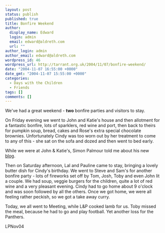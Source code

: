 ```yaml
---
layout: post
status: publish
published: true
title: Bonfire Weekend
author:
  display_name: Edward
  login: admin
  email: edward@aldreth.com
  url: ""
author_login: admin
author_email: edward@aldreth.com
wordpress_id: 46
wordpress_url: http://tarrant.org.uk/2004/11/07/bonfire-weekend/
date: "2004-11-07 16:55:00 +0000"
date_gmt: "2004-11-07 15:55:00 +0000"
categories:
  - Days with the Children
  - Friends
tags: []
comments: []
---
```


We\'ve had a great weekend - **two** bonfire parties and visitors to
stay.

On Friday evening we went to John and Katie\'s house and then allotment
for a fantastic bonfire, lots of sparklers, red wine and port, then back
to theirs for pumpkin soup, bread, cakes and Rose\'s extra special
chocolate brownies. Unfortunately Cindy was too worn out by her
treatment to come to any of this - she sat on the sofa and dozed and
then went to bed early.

While we were at John & Katie\'s, Simon Palmour told me about his new
[blog][1].

Then on Saturday afternoon, Lal and Pauline came to stay, bringing a
lovely butter dish for Cindy\'s birthday. We went to Steve and Sam\'s
for another bonfire party - lots of fireworks set off by Tom, Josh, Toby
and even John lit a couple. We had soup, veggie burgers for the
children, quite a lot of red wine and a very pleasant evening. Cindy had
to go home about 9 o\'clock and was soon followed by all the others.
Once we got home, we were all feeling rather peckish, so we got a take
away curry.

Today, we all went to Meeting, while L&P cooked lamb for us. Toby missed
the meal, because he had to go and play football. Yet another loss for
the Panthers.

<wpg2>LPNov04</wpg2>



[1]: https://palmour.blogspot.com/
